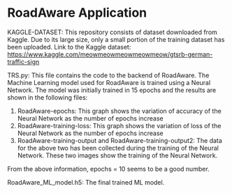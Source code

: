 # RoadAware Application

KAGGLE-DATASET:
This repository consists of dataset downloaded from Kaggle. Due to its large size, only a small portion of the training dataset has been uploaded.
Link to the Kaggle dataset: https://www.kaggle.com/meowmeowmeowmeowmeow/gtsrb-german-traffic-sign

TRS.py:
This file contains the code to the backend of RoadAware. The Machine Learning model used for RoadAware is trained using a Neural Network. The model was initially trained in 15 epochs and the results are shown in the following files:
  1. RoadAware-epochs: This graph shows the variation of accuracy of the Neural Network as the number of epochs increase
  2. RoadAware-training-loss: This graph shows the variation of loss of the Neural Network as the number of epochs increase
  3. RoadAware-training-output and RoadAware-training-output2: The data for the above two has been collected during the training of the Neural Network. These two images show the training of the Neural Network. 

From the above information, epochs = 10 seems to be a good number.

RoadAware_ML_model.h5:
The final trained ML model.
